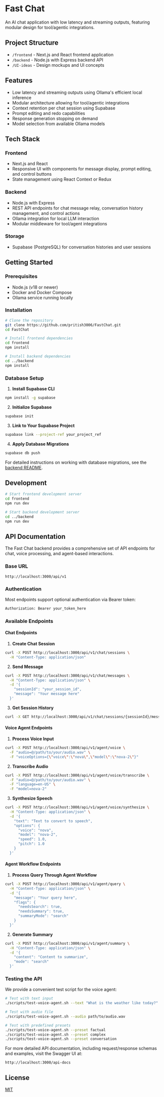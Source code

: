 # Fast Chat

An AI chat application with low latency and streaming outputs, featuring modular design for tool/agentic integrations.

## Project Structure

- `/frontend` - Next.js and React frontend application
- `/backend` - Node.js with Express backend API
- `/UI-ideas` - Design mockups and UI concepts

## Features

- Low latency and streaming outputs using Ollama's efficient local inference
- Modular architecture allowing for tool/agentic integrations
- Context retention per chat session using Supabase
- Prompt editing and redo capabilities
- Response generation stopping on demand
- Model selection from available Ollama models

## Tech Stack

### Frontend
- Next.js and React
- Responsive UI with components for message display, prompt editing, and control buttons
- State management using React Context or Redux

### Backend
- Node.js with Express
- REST API endpoints for chat message relay, conversation history management, and control actions
- Ollama integration for local LLM interaction
- Modular middleware for tool/agent integrations

### Storage
- Supabase (PostgreSQL) for conversation histories and user sessions

## Getting Started

### Prerequisites
- Node.js (v18 or newer)
- Docker and Docker Compose
- Ollama service running locally

### Installation

```bash
# Clone the repository
git clone https://github.com/pritish3006/FastChat.git
cd FastChat

# Install frontend dependencies
cd frontend
npm install

# Install backend dependencies
cd ../backend
npm install
```

### Database Setup

1. **Install Supabase CLI**
```bash
npm install -g supabase
```

2. **Initialize Supabase**
```bash
supabase init
```

3. **Link to Your Supabase Project**
```bash
supabase link --project-ref your_project_ref
```

4. **Apply Database Migrations**
```bash
supabase db push
```

For detailed instructions on working with database migrations, see the [backend README](backend/README.md#database-migrations).

## Development

```bash
# Start frontend development server
cd frontend
npm run dev

# Start backend development server
cd ../backend
npm run dev
```

## API Documentation

The Fast Chat backend provides a comprehensive set of API endpoints for chat, voice processing, and agent-based interactions.

### Base URL
```
http://localhost:3000/api/v1
```

### Authentication
Most endpoints support optional authentication via Bearer token:
```bash
Authorization: Bearer your_token_here
```

### Available Endpoints

#### Chat Endpoints

1. **Create Chat Session**
```bash
curl -X POST http://localhost:3000/api/v1/chat/sessions \
  -H "Content-Type: application/json"
```

2. **Send Message**
```bash
curl -X POST http://localhost:3000/api/v1/chat/messages \
  -H "Content-Type: application/json" \
  -d '{
    "sessionId": "your_session_id",
    "message": "Your message here"
  }'
```

3. **Get Session History**
```bash
curl -X GET http://localhost:3000/api/v1/chat/sessions/{sessionId}/messages
```

#### Voice Agent Endpoints

1. **Process Voice Input**
```bash
curl -X POST http://localhost:3000/api/v1/agent/voice \
  -F "audio=@/path/to/your/audio.wav" \
  -F "voiceOptions={\"voice\":\"nova\",\"model\":\"nova-2\"}"
```

2. **Transcribe Audio**
```bash
curl -X POST http://localhost:3000/api/v1/agent/voice/transcribe \
  -F "audio=@/path/to/your/audio.wav" \
  -F "language=en-US" \
  -F "model=nova-2"
```

3. **Synthesize Speech**
```bash
curl -X POST http://localhost:3000/api/v1/agent/voice/synthesize \
  -H "Content-Type: application/json" \
  -d '{
    "text": "Text to convert to speech",
    "options": {
      "voice": "nova",
      "model": "nova-2",
      "speed": 1.0,
      "pitch": 1.0
    }
  }'
```

#### Agent Workflow Endpoints

1. **Process Query Through Agent Workflow**
```bash
curl -X POST http://localhost:3000/api/v1/agent/query \
  -H "Content-Type: application/json" \
  -d '{
    "message": "Your query here",
    "flags": {
      "needsSearch": true,
      "needsSummary": true,
      "summaryMode": "search"
    }
  }'
```

2. **Generate Summary**
```bash
curl -X POST http://localhost:3000/api/v1/agent/summary \
  -H "Content-Type: application/json" \
  -d '{
    "content": "Content to summarize",
    "mode": "search"
  }'
```

### Testing the API

We provide a convenient test script for the voice agent:

```bash
# Test with text input
./scripts/test-voice-agent.sh --text "What is the weather like today?"

# Test with audio file
./scripts/test-voice-agent.sh --audio path/to/audio.wav

# Test with predefined presets
./scripts/test-voice-agent.sh --preset factual
./scripts/test-voice-agent.sh --preset complex
./scripts/test-voice-agent.sh --preset conversation
```

For more detailed API documentation, including request/response schemas and examples, visit the Swagger UI at:
```
http://localhost:3000/api-docs
```

## License

[MIT](LICENSE) 